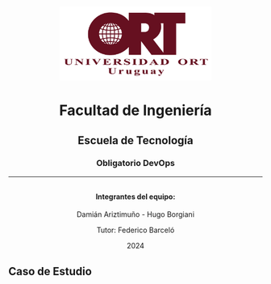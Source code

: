 <div align="center" >
    <img src="ort.png" width="300">
    
</div>

<!-- Esto es un espaciado usando una línea en blanco -->

<div align="center" style="margin-bottom: 30px;">
    <h1 style="border-bottom: none;">Facultad de Ingeniería</h1>
    <h2 style="border-bottom: none;">Escuela de Tecnología</h2>
    <h3 style="border-bottom: none;">Obligatorio DevOps</h2>

---

</div>


<div align="center" style="margin-bottom: 30px;">

#### Integrantes del equipo:

Damián Ariztimuño - Hugo Borgiani

Tutor: Federico Barceló

2024
</div>

## Caso de Estudio

